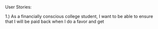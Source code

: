 User Stories:

1.) As a financially conscious college student, I want to be able to ensure that I will be paid back when I do a favor and get 
